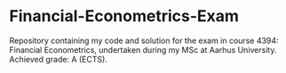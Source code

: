 # Financial-Econometrics-Exam

Repository containing my code and solution for the exam in course 4394: Financial
Econometrics, undertaken during my MSc at Aarhus University. Achieved grade: A (ECTS).
